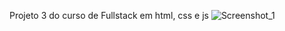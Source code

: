 Projeto 3 do curso de Fullstack em html, css e js
![Screenshot_1](https://github.com/user-attachments/assets/ab1f9df7-e4aa-42fc-98ba-ef0c2c52b2ea)
